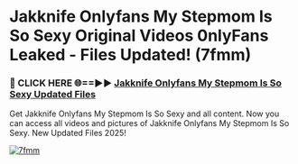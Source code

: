 # Jakknife Onlyfans My Stepmom Is So Sexy Original Videos 0nlyFans Leaked - Files Updated! (7fmm)

<h3>🔴 CLICK HERE 🌐==►► <a href="https://tinyurl.com/ms9xzufz" rel="nofollow">Jakknife Onlyfans My Stepmom Is So Sexy Updated Files</a></h3>

Get Jakknife Onlyfans My Stepmom Is So Sexy and all content. Now you can access all videos and pictures of Jakknife Onlyfans My Stepmom Is So Sexy. New Updated Files 2025!

[![7fmm](https://i.imgur.com/ppqm5kG.gif)](https://tinyurl.com/ms9xzufz)
